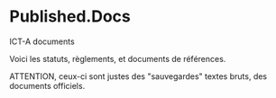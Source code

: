 Published.Docs
==============

ICT-A documents

Voici les statuts, règlements, et documents de références.

ATTENTION, ceux-ci sont justes des "sauvegardes" textes bruts, des documents officiels.
